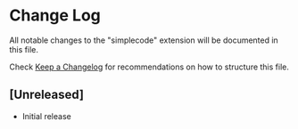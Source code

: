 # Change Log

All notable changes to the "simplecode" extension will be documented in this file.

Check [Keep a Changelog](http://keepachangelog.com/) for recommendations on how to structure this file.

## [Unreleased]

- Initial release
